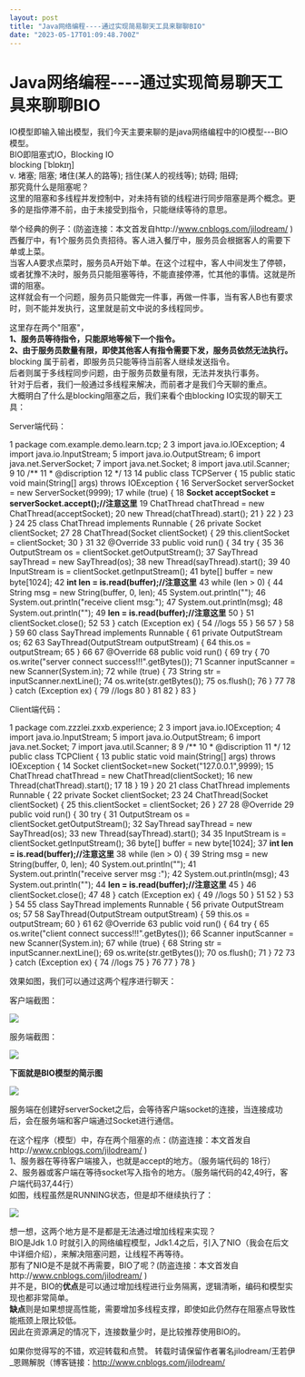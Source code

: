 ```yaml
---
layout: post
title: "Java网络编程----通过实现简易聊天工具来聊聊BIO"
date: "2023-05-17T01:09:48.700Z"
---
```

Java网络编程----通过实现简易聊天工具来聊聊BIO
============================

IO模型即输入输出模型，我们今天主要来聊的是java网络编程中的IO模型---BIO模型。  
BIO即阻塞式IO，Blocking IO  
blocking \[ˈblɒkɪŋ\]  
v. 堵塞; 阻塞; 堵住(某人的路等); 挡住(某人的视线等); 妨碍; 阻碍;  
那究竟什么是阻塞呢？  
这里的阻塞和多线程并发控制中，对未持有锁的线程进行同步阻塞是两个概念。更多的是指停滞不前，由于未接受到指令，只能继续等待的意思。

举个经典的例子：(防盗连接：本文首发自http://www.cnblogs.com/jilodream/ )  
西餐厅中，有1个服务员负责招待。客人进入餐厅中，服务员会根据客人的需要下单或上菜。  
当客人A要求点菜时，服务员A开始下单。在这个过程中，客人中间发生了停顿，或者犹豫不决时，服务员只能阻塞等待，不能直接停滞，忙其他的事情。这就是所谓的阻塞。  
这样就会有一个问题，服务员只能做完一件事，再做一件事，当有客人B也有要求时，则不能并发执行，这里就是前文中说的多线程同步。

这里存在两个"阻塞"，  
**1、服务员等待指令，只能原地等候下一个指令。**  
**2、由于服务员数量有限，即使其他客人有指令需要下发，服务员依然无法执行。**  
blocking 属于前者，即服务员只能等待当前客人继续发送指令。  
后者则属于多线程同步问题，由于服务员数量有限，无法并发执行事务。  
针对于后者，我们一般通过多线程来解决，而前者才是我们今天聊的重点。  
大概明白了什么是blocking阻塞之后，我们来看个由blocking IO实现的聊天工具：

Server端代码：

 1 package com.example.demo.learn.tcp; 2 
 3 import java.io.IOException; 4 import java.io.InputStream; 5 import java.io.OutputStream; 6 import java.net.ServerSocket; 7 import java.net.Socket; 8 import java.util.Scanner; 9 
10 /\*\*
11 \* @discription
12  \*/
13 
14 public class TCPServer {
15     public static void main(String\[\] args) throws IOException {
16         ServerSocket serverSocket = new ServerSocket(9999);
17         while (true) {
18             **Socket acceptSocket = serverSocket.accept();//注意这里**
19             ChatThread chatThread = new ChatThread(acceptSocket);
20             new Thread(chatThread).start();
21 }
22 }
23 }
24 
25 class ChatThread implements Runnable {
26     private Socket clientSocket;
27 
28 ChatThread(Socket clientSocket) {
29         this.clientSocket = clientSocket;
30 }
31 
32 @Override
33     public void run() {
34         try {
35 
36             OutputStream os = clientSocket.getOutputStream();
37             SayThread sayThread = new SayThread(os);
38             new Thread(sayThread).start();
39 
40             InputStream is = clientSocket.getInputStream();
41             byte\[\] buffer = new byte\[1024\];
42             **int len = is.read(buffer);//注意这里**
43             while (len > 0) {
44                 String msg = new String(buffer, 0, len);
45                 System.out.println("");
46                 System.out.println("receive client msg:");
47 System.out.println(msg);
48                 System.out.println("");
49                 **len = is.read(buffer);//注意这里**
50 }
51 clientSocket.close();
52 
53         } catch (Exception ex) {
54             //logs
55 }
56 
57 }
58 }
59 
60 class SayThread implements Runnable {
61     private OutputStream os;
62 
63 SayThread(OutputStream outputStream) {
64         this.os = outputStream;
65 }
66 
67 @Override
68     public void run() {
69         try {
70             os.write("server connect success!!!".getBytes());
71             Scanner inputScanner = new Scanner(System.in);
72             while (true) {
73                 String str = inputScanner.nextLine();
74 os.write(str.getBytes());
75 os.flush();
76 }
77 
78         } catch (Exception ex) {
79             //logs
80 }
81 
82 }
83 }

Client端代码：

 1 package com.zzzlei.zxxb.experience; 2 
 3 import java.io.IOException; 4 import java.io.InputStream; 5 import java.io.OutputStream; 6 import java.net.Socket; 7 import java.util.Scanner; 8 
 9 /\*\*
10 \* @discription
11  \*/
12 public class TCPClient {
13     public static void main(String\[\] args) throws IOException {
14         Socket clientSocket=new Socket("127.0.0.1",9999);
15         ChatThread chatThread = new ChatThread(clientSocket);
16         new Thread(chatThread).start();
17 
18 }
19 }
20 
21 class ChatThread implements Runnable {
22     private Socket clientSocket;
23 
24 ChatThread(Socket clientSocket) {
25         this.clientSocket = clientSocket;
26 }
27 
28 @Override
29     public void run() {
30         try {
31             OutputStream os = clientSocket.getOutputStream();
32             SayThread sayThread = new SayThread(os);
33             new Thread(sayThread).start();
34 
35             InputStream is = clientSocket.getInputStream();
36             byte\[\] buffer = new byte\[1024\];
37             **int len = is.read(buffer);//注意这里**
38             while (len > 0) {
39                 String msg = new String(buffer, 0, len);
40                 System.out.println("");
41                 System.out.println("receive server msg :");
42 System.out.println(msg);
43                 System.out.println("");
44                **len = is.read(buffer);//注意这里**
45 }
46 clientSocket.close();
47 
48         } catch (Exception ex) {
49             //logs
50 }
51 
52 }
53 }
54 
55 class SayThread implements Runnable {
56     private OutputStream os;
57 
58 SayThread(OutputStream outputStream) {
59         this.os = outputStream;
60 }
61 
62 @Override
63     public void run() {
64         try {
65             os.write("client connect success!!!".getBytes());
66             Scanner inputScanner = new Scanner(System.in);
67             while (true) {
68                 String str = inputScanner.nextLine();
69 os.write(str.getBytes());
70 os.flush();
71 }
72 
73         } catch (Exception ex) {
74             //logs
75 }
76 
77 }
78 }

效果如图，我们可以通过这两个程序进行聊天：

客户端截图：

![](https://img2023.cnblogs.com/blog/704073/202305/704073-20230516154343570-883121731.png)

服务端截图：

![](https://img2023.cnblogs.com/blog/704073/202305/704073-20230516154401734-1577676506.png)

**下面就是BIO模型的简示图**

![](https://img2023.cnblogs.com/blog/704073/202305/704073-20230516155249835-1011783705.png)

服务端在创建好serverSocket之后，会等待客户端socket的连接，当连接成功后，会在服务端和客户端通过Socket进行通信。

在这个程序（模型）中，存在两个阻塞的点：(防盗连接：本文首发自http://www.cnblogs.com/jilodream/ )  
1、服务器在等待客户端接入，也就是accept的地方。（服务端代码的 18行）  
2、服务器或客户端在等待socket写入指令的地方。（服务端代码的42,49行，客户端代码37,44行）  
如图，线程虽然是RUNNING状态，但是却不继续执行了：

![](https://img2023.cnblogs.com/blog/704073/202305/704073-20230516154906659-1057269608.png)

想一想，这两个地方是不是都是无法通过增加线程来实现？  
BIO是Jdk 1.0 时就引入的网络编程模型，Jdk1.4之后，引入了NIO（我会在后文中详细介绍），来解决阻塞问题，让线程不再等待。  
那有了NIO是不是就不再需要，BIO了呢？(防盗连接：本文首发自http://www.cnblogs.com/jilodream/ )  
并不是，BIO的**优点**是可以通过增加线程进行业务隔离，逻辑清晰，编码和模型实现也都非常简单。  
**缺点**则是如果想提高性能，需要增加多线程支撑，即使如此仍然存在阻塞点导致性能瓶颈上限比较低。  
因此在资源满足的情况下，连接数量少时，是比较推荐使用BIO的。

如果你觉得写的不错，欢迎转载和点赞。 转载时请保留作者署名jilodream/王若伊\_恩赐解脱（博客链接：http://www.cnblogs.com/jilodream/